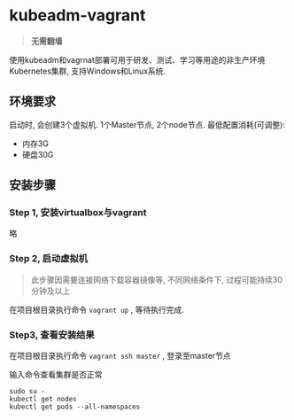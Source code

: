 # kubeadm-vagrant

> **无需翻墙**

使用kubeadm和vagrnat部署可用于研发、测试、学习等用途的非生产环境Kubernetes集群, 支持Windows和Linux系统.

## 环境要求

启动时, 会创建3个虚拟机. 1个Master节点, 2个node节点. 最低配置消耗(可调整):

* 内存3G
* 硬盘30G

## 安装步骤

### Step 1, 安装virtualbox与vagrant

略

### Step 2, 启动虚拟机

>此步骤因需要连接网络下载容器镜像等, 不同网络条件下, 过程可能持续30分钟及以上

在项目根目录执行命令 `vagrant up` , 等待执行完成.

### Step3, 查看安装结果

在项目根目录执行命令 `vagrant ssh master` , 登录至master节点

输入命令查看集群是否正常

```
sudo su -
kubectl get nodes
kubectl get pods --all-namespaces
```
